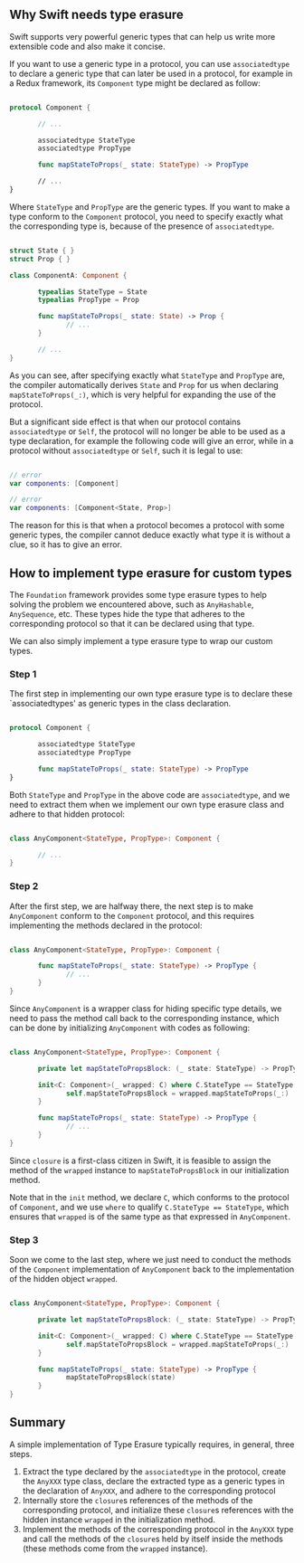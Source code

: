 ## Why Swift needs type erasure

Swift supports very powerful generic types that can help us write more extensible code and also make it concise.

If you want to use a generic type in a protocol, you can use `associatedtype` to declare a generic type that can later be used in a protocol, for example in a Redux framework, its `Component` type might be declared as follow:

```swift

protocol Component {

       // ...

       associatedtype StateType
       associatedtype PropType

       func mapStateToProps(_ state: StateType) -> PropType

       // ...
}

```

Where `StateType` and `PropType` are the generic types. If you want to make a type conform to the `Component` protocol, you need to specify exactly what the corresponding type is, because of the presence of `associatedtype`.

```swift

struct State { }
struct Prop { }

class ComponentA: Component {

       typealias StateType = State
       typealias PropType = Prop

       func mapStateToProps(_ state: State) -> Prop {
              // ...
       }

       // ...
}

```

As you can see, after specifying exactly what `StateType` and `PropType` are, the compiler automatically derives `State` and `Prop` for us when declaring `mapStateToProps(_:)`, which is very helpful for expanding the use of the protocol.

But a significant side effect is that when our protocol contains `associatedtype` or `Self`, the protocol will no longer be able to be used as a type declaration, for example the following code will give an error, while in a protocol without `associatedtype` or `Self`, such it is legal to use:

```swift

// error
var components: [Component]

// error
var components: [Component<State, Prop>]

```

The reason for this is that when a protocol becomes a protocol with some generic types, the compiler cannot deduce exactly what type it is without a clue, so it has to give an error.

## How to implement type erasure for custom types

The `Foundation` framework provides some type erasure types to help solving the problem we encountered above, such as `AnyHashable`, `AnySequence`, etc. These types hide the type that adheres to the corresponding protocol so that it can be declared using that type.

We can also simply implement a type erasure type to wrap our custom types.

### Step 1

The first step in implementing our own type erasure type is to declare these `associatedtypes' as generic types in the class declaration.

```swift

protocol Component {

       associatedtype StateType
       associatedtype PropType

       func mapStateToProps(_ state: StateType) -> PropType
}

```

Both `StateType` and `PropType` in the above code are `associatedtype`, and we need to extract them when we implement our own type erasure class and adhere to that hidden protocol:

```swift

class AnyComponent<StateType, PropType>: Component {

       // ...
}

```

### Step 2

After the first step, we are halfway there, the next step is to make `AnyComponent` conform to the `Component` protocol, and this requires implementing the methods declared in the protocol:

```swift

class AnyComponent<StateType, PropType>: Component {

       func mapStateToProps(_ state: StateType) -> PropType {
              // ...
       }
}

```

Since `AnyComponent` is a wrapper class for hiding specific type details, we need to pass the method call back to the corresponding instance, which can be done by initializing `AnyComponent` with codes as following:

```swift

class AnyComponent<StateType, PropType>: Component {

       private let mapStateToPropsBlock: (_ state: StateType) -> PropType

       init<C: Component>(_ wrapped: C) where C.StateType == StateType {
              self.mapStateToPropsBlock = wrapped.mapStateToProps(_:)
       }

       func mapStateToProps(_ state: StateType) -> PropType {
              // ...
       }
}

```

Since `closure` is a first-class citizen in Swift, it is feasible to assign the method of the `wrapped` instance to `mapStateToPropsBlock` in our initialization method.

Note that in the `init` method, we declare `C`, which conforms to the protocol of `Component`, and we use `where` to qualify `C.StateType == StateType`, which ensures that `wrapped` is of the same type as that expressed in `AnyComponent`.

### Step 3

Soon we come to the last step, where we just need to conduct the methods of the `Component` implementation of `AnyComponent` back to the implementation of the hidden object `wrapped`.

```swift

class AnyComponent<StateType, PropType>: Component {

       private let mapStateToPropsBlock: (_ state: StateType) -> PropType

       init<C: Component>(_ wrapped: C) where C.StateType == StateType {
              self.mapStateToPropsBlock = wrapped.mapStateToProps(_:)
       }

       func mapStateToProps(_ state: StateType) -> PropType {
              mapStateToPropsBlock(state)
       }
}

```

## Summary

A simple implementation of Type Erasure typically requires, in general, three steps.

1. Extract the type declared by the `associatedtype` in the protocol, create the `AnyXXX` type class, declare the extracted type as a generic types in the declaration of `AnyXXX`, and adhere to the corresponding protocol
2. Internally store the `closure`s references of the methods of the corresponding protocol, and initialize these `closure`s references with the hidden instance `wrapped` in the initialization method.
3. Implement the methods of the corresponding protocol in the `AnyXXX` type and call the methods of the `closure`s held by itself inside the methods (these methods come from the `wrapped` instance).
